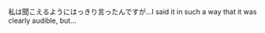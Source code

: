 <tr><td>私は聞こえるようにはっきり言ったんですが…<td><tr><tr><td>I said it in such a way that it was clearly audible, but...<td><tr></table>

